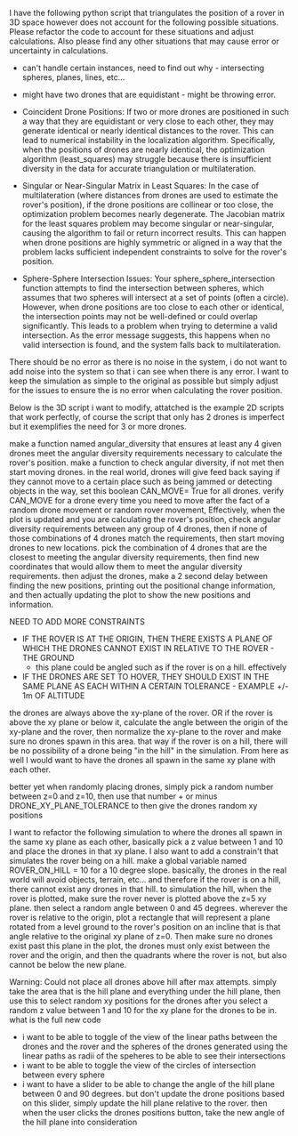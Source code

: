 I have the following python script that triangulates the position of a rover in 3D space however does not account for the following possible situations. Please refactor the code to account for these situations and adjust calculations. Also please find any other situations that may cause error or uncertainty in calculations.

- can't handle certain instances, need to find out why - intersecting spheres, planes, lines, etc...
- might have two drones that are equidistant - might be throwing error.


- Coincident Drone Positions:
If two or more drones are positioned in such a way that they are equidistant or very close to each other, they may generate identical or nearly identical distances to the rover. This can lead to numerical instability in the localization algorithm. Specifically, when the positions of drones are nearly identical, the optimization algorithm (least_squares) may struggle because there is insufficient diversity in the data for accurate triangulation or multilateration.

- Singular or Near-Singular Matrix in Least Squares:
In the case of multilateration (where distances from drones are used to estimate the rover's position), if the drone positions are collinear or too close, the optimization problem becomes nearly degenerate. The Jacobian matrix for the least squares problem may become singular or near-singular, causing the algorithm to fail or return incorrect results. This can happen when drone positions are highly symmetric or aligned in a way that the problem lacks sufficient independent constraints to solve for the rover's position.

- Sphere-Sphere Intersection Issues:
Your sphere_sphere_intersection function attempts to find the intersection between spheres, which assumes that two spheres will intersect at a set of points (often a circle). However, when drone positions are too close to each other or identical, the intersection points may not be well-defined or could overlap significantly. This leads to a problem when trying to determine a valid intersection. As the error message suggests, this happens when no valid intersection is found, and the system falls back to multilateration.


There should be no error as there is no noise in the system, i do not want to add noise into the system so that i can see when there is any error. I want to keep the simulation as simple to the original as possible but simply adjust for the issues to ensure the is no error when calculating the rover position.

Below is the 3D script i want to modify, attatched is the example 2D scripts that work perfectly, of course the script that only has 2 drones is imperfect but it exemplifies the need for 3 or more drones.


make a function named angular_diversity that ensures at least any 4 given drones meet the angular diversity requirements necessary to calculate the rover's position. make  a function to check angular diversity, if not met then start moving drones. in the real world, drones will give feed back saying if they cannot move to a certain place such as being jammed or detecting objects in the way, set this boolean CAN_MOVE= True for all drones. verify CAN_MOVE for a drone every time you need to move after the fact of a random drone movement or random rover movement, Effectively, when the plot is updated and you are calculating the rover's position, check angular diversity requirements between any group of 4 drones, then if none of those combinations of 4 drones match the requirements, then start moving drones to new locations. pick the combination of 4 drones that are the closest to meeting the angular diversity requirements, then find new coordinates that would allow them to meet the angular diversity requirements. then adjust the drones, make a 2 second delay between finding the new positions, printing out the positional change information, and then actually updating the plot to show the new positions and information. 


NEED TO ADD MORE CONSTRAINTS

- IF THE ROVER IS AT THE ORIGIN, THEN THERE EXISTS A PLANE OF WHICH THE DRONES CANNOT EXIST IN RELATIVE TO THE ROVER - THE GROUND
  - this plane could be angled such as if the rover is on a hill. effectively
- IF THE DRONES ARE SET TO HOVER, THEY SHOULD EXIST IN THE SAME PLANE AS EACH WITHIN A CERTAIN TOLERANCE - EXAMPLE +/- 1m OF ALTITUDE

the drones are always above the xy-plane of the rover. OR if the rover is above the xy plane or below it, calculate the angle between the origin of the xy-plane and the rover, then normalize the xy-plane to the rover and make sure no drones spawn in this area. that way if the rover is on a hill, there will be no possibility of a drone being "in the hill" in the simulation. From here as well I would want to have the drones all spawn in the same xy plane with each other.



better yet when randomly placing drones, simply pick a random number between z=0 and z=10, then use that number + or minus DRONE_XY_PLANE_TOLERANCE to then give the drones random xy positions



I want to refactor the following simulation to where the drones all spawn in the same xy plane as each other, basically pick a z value between 1 and 10 and place the drones in that xy plane. I also want to add a constrain't that simulates the rover being on a hill. make a global variable named ROVER_ON_HILL = 10 for a 10 degree slope. basically, the drones in the real world will avoid objects, terrain, etc... and therefore if the rover is on a hill, there cannot exist any drones in that hill. to simulation the hill, when the rover is plotted, make sure the rover never is plotted above the z=5 xy plane. then select a random angle between 0 and 45 degrees. wherever the rover is relative to the origin, plot a rectangle that will represent a plane rotated from a level ground to the rover's position on an incline that is that angle relative to the original xy plane of z=0. Then make sure no drones exist past this plane in the plot, the drones must only exist between the rover and the origin, and then the quadrants where the rover is not, but also cannot be below the new plane.



Warning: Could not place all drones above hill after max attempts. simply take the area that is the hill plane and everything under the hill plane, then use this to select random xy positions for the drones after you select a random z value between 1 and 10 for the xy plane for the drones to be in. what is the full new code



- i want to be able to toggle of the view of the linear paths between the drones and the rover and the spheres of the drones generated using the linear paths as radii of the speheres to be able to see their intersections
- i want to be able to toggle the view of the circles of intersection between every sphere
- i want to have a slider to be able to change the angle of the hill plane between 0 and 90 degrees. but don't update the drone positions based on this slider, simply update the hill plane relative to the rover. then when the user clicks the drones positions button, take the new angle of the hill plane into consideration


